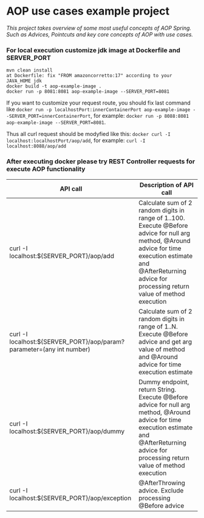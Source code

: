 # AOP use cases example project


_This project takes overview of some most useful concepts of AOP Spring.
Such as Advices, Pointcuts and key core concepts of AOP with use cases._

### **For local execution customize jdk image at Dockerfile and SERVER_PORT**

    mvn clean install
    at Dockerfile: fix "FROM amazoncorretto:17" according to your JAVA_HOME jdk
    docker build -t aop-example-image .
    docker run -p 8081:8081 aop-example-image --SERVER_PORT=8081


If you want to customize your request route, you should fix last command like `docker run -p localhostPort:innerContainerPort aop-example-image --SERVER_PORT=innerContainerPort`, for example: `docker run -p 8088:8081 aop-example-image --SERVER_PORT=8081`.


Thus all curl request should be modyfied like this: `docker curl -I localhost:localhostPort/aop/add`, for example: `curl -I localhost:8088/aop/add`

### **After executing docker please try REST Controller requests for execute AOP functionality**



| API call                                                              | Description of API call                                                                                                                                                                                                | 
|-----------------------------------------------------------------------|------------------------------------------------------------------------------------------------------------------------------------------------------------------------------------------------------------------------|
| curl -I localhost:${SERVER_PORT}/aop/add                              | Calculate sum of 2 random digits in range of 1..100. Execute @Before advice for null arg method, @Around advice for time execution estimate and @AfterReturning advice for processing return value of method execution |
| curl -I localhost:${SERVER_PORT}/aop/param?parameter=(any int number) | Calculate sum of 2 random digits in range of 1..N. Execute @Before advice and get arg value of method and @Around advice for time execution estimate                                                                   |
| curl -I localhost:${SERVER_PORT}/aop/dummy                            | Dummy endpoint, return String. Execute @Before advice for null arg method, @Around advice for time execution estimate and @AfterReturning advice for processing return value of method execution                       |
| curl -I localhost:${SERVER_PORT}/aop/exception                                  | @AfterThrowing advice. Exclude processing @Before advice                                                                                                                                                               |

